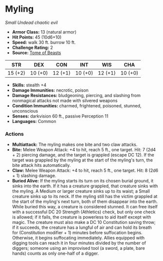 # Myling

*Small* *Undead* *chaotic evil*

- **Armor Class:** 13 (natural armor)
- **Hit Points:** 45 (10d6+10)
- **Speed:** walk 30 ft. burrow 10 ft.
- **Challenge Rating:** 2
- **Source:** [Tome of Beasts](https://koboldpress.com/kpstore/product/tome-of-beasts-for-5th-edition-print/)

| STR | DEX | CON | INT | WIS | CHA |
| --- | --- | --- | --- | --- | --- |
| 15 (+2) | 10 (+0) | 12 (+1) | 10 (+0) | 12 (+1) | 10 (+0) |

- **Skills:** stealth +4
- **Damage Immunities:** necrotic, poison
- **Damage Resistances:** bludgeoning, piercing, and slashing from nonmagical attacks not made with silvered weapons
- **Condition Immunities:** charmed, frightened, poisoned, stunned, unconscious
- **Senses:** darkvision 60 ft., passive Perception 11
- **Languages:** Common
### Actions
- **Multiattack:** The myling makes one bite and two claw attacks.
- **Bite:** Melee Weapon Attack: +4 to hit, reach 5 ft., one target. Hit: 7 (2d4 + 2) piercing damage, and the target is grappled (escape DC 12). If the target was grappled by the myling at the start of the myling's turn, the bite attack hits automatically.
- **Claw:** Melee Weapon Attack: +4 to hit, reach 5 ft., one target. Hit: 8 (2d6 + 1) slashing damage.
- **Buried Alive:** If the myling starts its turn on its chosen burial ground, it sinks into the earth. If it has a creature grappled, that creature sinks with the myling. A Medium or larger creature sinks up to its waist; a Small creature sinks up to its neck. If the myling still has the victim grappled at the start of the myling's next turn, both of them disappear into the earth. While buried this way, a creature is considered stunned. It can free itself with a successful DC 20 Strength (Athletics) check, but only one check is allowed; if it fails, the creature is powerless to aid itself except with magic. The creature must also make a DC 10 Constitution saving throw; if it succeeds, the creature has a lungful of air and can hold its breath for (Constitution modifier + 1) minutes before suffocation begins. Otherwise, it begins suffocating immediately. Allies equipped with digging tools can reach it in four minutes divided by the number of diggers; someone using an improvised tool (a sword, a plate, bare hands) counts as only one-half of a digger.
